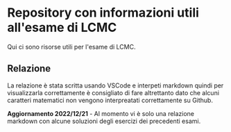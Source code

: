 # Repository con informazioni utili all'esame di LCMC

Qui ci sono risorse utili per l'esame di LCMC.

## Relazione

La relazione è stata scritta usando VSCode e interpeti markdown quindi per visualizzarla correttamente è consigliato di fare altrettanto dato che alcuni caratteri matematici non vengono interpreatati correttamente su Github.


**Aggiornamento 2022/12/21** - Al momento vi è solo una relazione markdown con alcune soluzioni degli esercizi dei precedenti esami.